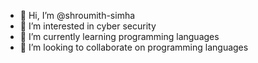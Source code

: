 - 👋 Hi, I’m @shroumith-simha
- 👀 I’m interested in cyber security 
- 🌱 I’m currently learning programming languages 
- 💞️ I’m looking to collaborate on programming languages
<!---
shroumith-simha/shroumith-simha is a ✨ special ✨ repository because its `README.md` (this file) appears on your GitHub profile.
You can click the Preview link to take a look at your changes.
--->
